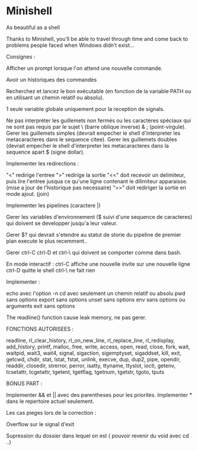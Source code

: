 # Minishell
As beautiful as a shell

Thanks to Minishell, you’ll be able to travel through time and come back to problems
people faced when Windows didn’t exist...

Consignes :

Afficher un prompt lorsque l'on attend une nouvelle commande.

Avoir un historiques des commandes

Recherchez et lancez le bon exécutable (en fonction de la variable PATH ou en utilisant un chemin relatif ou absolu).

1 seule variable globale uniquement pour la reception de signals.

Ne pas interpréter les guillemets non fermés ou les caractères spéciaux qui ne sont pas requis par le sujet  \ (barre oblique inverse) & ; (point-virgule).
Gerer les guillemets simples (devrait empecher le shell d'interpreter les metacaracteres dans le sequence citee).
Gerer les guillemets doubles (devrait empecher le shell d'interpreter les metacaracteres dans la sequence apart $ (signe dollar).

Implementer les redirections :

"<" redirige l'entree
">" redirige la sortie
"<<" doit recevoir un delimiteur, puis lire l'entree jusqua ce qu'une ligne contenant le dilimiteur apparaisse. (mise a jour de l'historique pas necessaire)
">>" doit rediriger la sortie en mode ajout. (join)

Implementer les pipelines (caractere |)

Gerer les variables d'environnement ($ suivi d'une sequence de caracteres) qui doivent se developper jusqu'a leur valeur.

Gerer $? qui devrait s'etendre au statut de storie du pipeline de premier plan execute le plus recemment..

Gerer ctrl-C ctrl-D et ctrl-\ qui doivent se comporter comme dans bash.

En mode interactif :
ctrl-C affiche une nouvelle invite sur une nouvelle ligne
ctrl-D quitte le shell
ctrl-\ ne fait rien

Implementer :

echo avec l'option -n
cd avec seulement un chemin relatif ou absolu
pwd sans options
export sans options
unset sans options
env sans options ou arguments
exit sans options

The readline() function cause leak memory, ne pas gerer.


FONCTIONS AUTORISEES :

readline, rl_clear_history, rl_on_new_line,
rl_replace_line, rl_redisplay, add_history,
printf, malloc, free, write, access, open, read,
close, fork, wait, waitpid, wait3, wait4, signal,
sigaction, sigemptyset, sigaddset, kill, exit,
getcwd, chdir, stat, lstat, fstat, unlink, execve,
dup, dup2, pipe, opendir, readdir, closedir,
strerror, perror, isatty, ttyname, ttyslot, ioctl,
getenv, tcsetattr, tcgetattr, tgetent, tgetflag,
tgetnum, tgetstr, tgoto, tputs


BONUS PART :

Implementer && et || avec des parentheses pour les priorites.
Implementer * dans le repertoire actuel seulement.


Les cas pieges lors de la correction :

Overflow sur le signal d'exit

Supression du dossier dans lequel on est ( pouvoir revenir du void avec cd ..)




